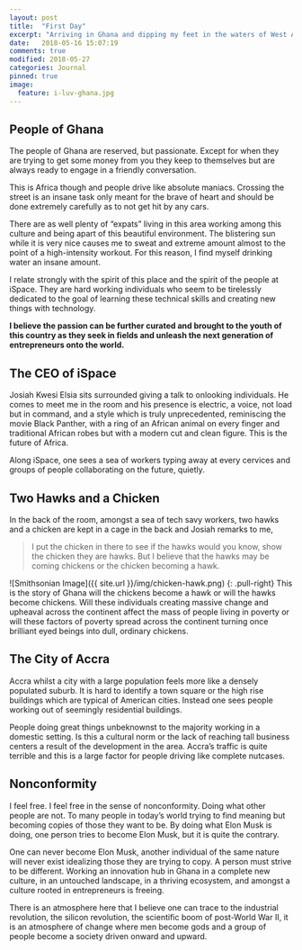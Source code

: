 ```yaml
---
layout: post
title:  "First Day"
excerpt: "Arriving in Ghana and dipping my feet in the waters of West Africa"
date:   2018-05-16 15:07:19
comments: true
modified: 2018-05-27
categories: Journal
pinned: true
image:
  feature: i-luv-ghana.jpg
---
```


## People of Ghana
The people of Ghana are reserved, but passionate. Except for when they are trying to get some money from you they keep to themselves but are always ready to engage in a friendly conversation.

This is Africa though and people drive like absolute maniacs. Crossing the street is an insane task only meant for the brave of heart and should be done extremely carefully as to not get hit by any cars.

There are as well plenty of “expats” living in this area working among this culture and being apart of this beautiful environment. The blistering sun while it is very nice causes me to sweat and extreme amount almost to the point of a high-intensity workout. For this reason, I find myself drinking water an insane amount.

I relate strongly with the spirit of this place and the spirit of the people at iSpace. They are hard working individuals who seem to be tirelessly dedicated to the goal of learning these technical skills and creating new things with technology.

**I believe the passion can be further curated and brought to the youth of this country as they seek in fields and unleash the next generation of entrepreneurs onto the world.**

## The CEO of iSpace
Josiah Kwesi Elsia sits surrounded giving a talk to onlooking individuals. He comes to meet me in the room and his presence is electric, a voice, not load but in command, and a style which is truly unprecedented, reminiscing the movie Black Panther, with a ring of an African animal on every finger and traditional African robes but with a modern cut and clean figure. This is the future of Africa.

Along iSpace, one sees a sea of workers typing away at every cervices and groups of people collaborating on the future, quietly.

## Two Hawks and a Chicken
In the back of the room, amongst a sea of tech savy workers, two hawks and a chicken are kept in a cage in the back and Josiah remarks to me,

> I put the chicken in there to see if the hawks would you know, show the chicken they are hawks. But I believe that the hawks may be coming chickens or the chicken becoming a hawk.

![Smithsonian Image]({{ site.url }}/img/chicken-hawk.png)
{: .pull-right}
This is the story of Ghana will the chickens become a hawk or will the hawks become chickens. Will these individuals creating massive change and upheaval across the continent affect the mass of people living in poverty or will these factors of poverty spread across the continent turning once brilliant eyed beings into dull, ordinary chickens.

## The City of Accra
Accra whilst a city with a large population feels more like a densely populated suburb. It is hard to identify a town square or the high rise buildings which are typical of American cities. Instead one sees people working out of seemingly residential buildings.

People doing great things unbeknownst to the majority working in a domestic setting. Is this a cultural norm or the lack of reaching tall business centers a result of the development in the area. Accra’s traffic is quite terrible and this is a large factor for people driving like complete nutcases.

## Nonconformity
I feel free. I feel free in the sense of nonconformity. Doing what other people are not. To many people in today’s world trying to find meaning but becoming copies of those they want to be. By doing what Elon Musk is doing, one person tries to become Elon Musk, but it is quite the contrary.

One can never become Elon Musk, another individual of the same nature will never exist idealizing those they are trying to copy. A person must strive to be different. Working an innovation hub in Ghana in a complete new culture, in an untouched landscape, in a thriving ecosystem, and amongst a culture rooted in entrepreneurs is freeing.

There is an atmosphere here that I believe one can trace to the industrial revolution, the silicon revolution, the scientific boom of post-World War II, it is an atmosphere of change where men become gods and a group of people become a society driven onward and upward.
